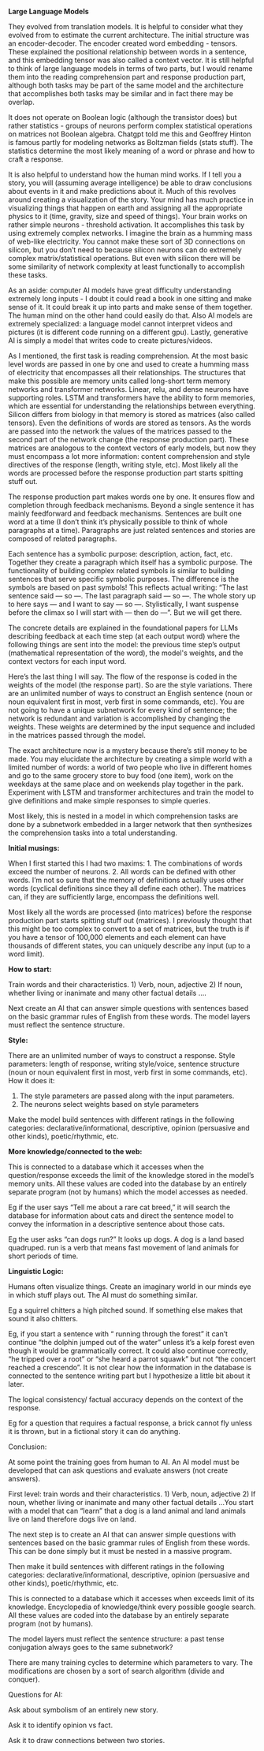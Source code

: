 **Large Language Models**

They evolved from translation models. It is helpful to consider what they evolved from to estimate the current architecture. The initial structure was an encoder-decoder. The encoder created word embedding - tensors. These explained the positional relationship between words in a sentence, and this embedding tensor was also called a context vector. It is still helpful to think of large language models in terms of two parts, but I would rename them into the reading comprehension part and response production part, although both tasks may be part of the same model and the architecture that accomplishes both tasks may be similar and in fact there may be overlap.

It does not operate on Boolean logic (although the transistor does) but rather statistics - groups of neurons perform complex statistical operations on matrices not Boolean algebra. Chatgpt told me this and Geoffrey Hinton is famous partly for modeling networks as Boltzman fields (stats stuff). The statistics determine the most likely meaning of a word or phrase and how to craft a response.

It is also helpful to understand how the human mind works. If I tell you a story, you will (assuming average intelligence) be able to draw conclusions about events in it and make predictions about it. Much of this revolves around creating a visualization of the story. Your mind has much practice in visualizing things that happen on earth and assigning all the appropriate physics to it (time, gravity, size and speed of things). Your brain works on rather simple neurons - threshold activation. It accomplishes this task by using extremely complex networks. I imagine the brain as a humming mass of web-like electricity. You cannot make these sort of 3D connections on silicon, but you don’t need to because silicon neurons can do extremely complex matrix/statistical operations. But even with silicon there will be some similarity of network complexity at least functionally to accomplish these tasks.

As an aside: computer AI models have great difficulty understanding extremely long inputs - I doubt it could read a book in one sitting and make sense of it. It could break it up into parts and make sense of them together. The human mind on the other hand could easily do that. Also AI models are extremely specialized: a language model cannot interpret videos and pictures (it is different code running on a different gpu). Lastly, generative AI is simply a model that writes code to create pictures/videos.

As I mentioned, the first task is reading comprehension. At the most basic level words are passed in one by one and used to create a humming mass of electricity that encompasses all their relationships. The structures that make this possible are memory units called long-short term memory networks and transformer networks. Linear, relu, and dense neurons have supporting roles. LSTM and transformers have the ability to form memories, which are essential for understanding the relationships between everything. Silicon differs from biology in that memory is stored as matrices (also called tensors). Even the definitions of words are stored as tensors. As the words are passed into the network the values of the matrices passed to the second part of the network change (the response production part). These matrices are analogous to the context vectors of early models, but now they must encompass a lot more information: content comprehension and style directives of the response (length, writing style, etc). Most likely all the words are processed before the response production part starts spitting stuff out.

The response production part makes words one by one. It ensures flow and completion through feedback mechanisms. Beyond a single sentence it has mainly feedforward and feedback mechanisms. Sentences are built one word at a time (I don’t think it’s physically possible to think of whole paragraphs at a time). Paragraphs are just related sentences and stories are composed of related paragraphs.

Each sentence has a symbolic purpose: description, action, fact, etc. Together they create a paragraph which itself has a symbolic purpose. The functionality of building complex related symbols is similar to building sentences that serve specific symbolic purposes. The difference is the symbols are based on past symbols! This reflects actual writing: “The last sentence said — so —. The last paragraph said — so —. The whole story up to here says — and I want to say — so —. Stylistically, I want suspense before the climax so I will start with — then do —”. But we will get there.

The concrete details are explained in the foundational papers for LLMs describing feedback at each time step (at each output word) where the following things are sent into the model: the previous time step’s output (mathematical representation of the word), the model's weights, and the context vectors for each input word.

Here’s the last thing I will say. The flow of the response is coded in the weights of the model (the response part). So are the style variations. There are an unlimited number of ways to construct an English sentence (noun or noun equivalent first in most, verb first in some commands, etc). You are not going to have a unique subnetwork for every kind of sentence; the network is redundant and variation is accomplished by changing the weights. These weights are determined by the input sequence and included in the matrices passed through the model.

The exact architecture now is a mystery because there’s still money to be made. You may elucidate the architecture by creating a simple world with a limited number of words: a world of two people who live in different homes and go to the same grocery store to buy food (one item), work on the weekdays at the same place and on weekends play together in the park. Experiment with LSTM and transformer architectures and train the model to give definitions and make simple responses to simple queries.

Most likely, this is nested in a model in which comprehension tasks are done by a subnetwork embedded in a larger network that then synthesizes the comprehension tasks into a total understanding.

**Initial musings:**

When I first started this I had two maxims: 1. The combinations of words exceed the number of neurons. 2. All words can be defined with other words. I’m not so sure that the memory of definitions actually uses other words (cyclical definitions since they all define each other). The matrices can, if they are sufficiently large, encompass the definitions well.

Most likely all the words are processed (into matrices) before the response production part starts spitting stuff out (matrices). I previously thought that this might be too complex to convert to a set of matrices, but the truth is if you have a tensor of 100,000 elements and each element can have thousands of different states, you can uniquely describe any input (up to a word limit).

**How to start:**

Train words and their characteristics. 1) Verb, noun, adjective 2) If noun, whether living or inanimate and many other factual details ….

Next create an AI that can answer simple questions with sentences based on the basic grammar rules of English from these words. The model layers must reflect the sentence structure.

**Style:**

There are an unlimited number of ways to construct a response. Style parameters: length of response, writing style/voice, sentence structure (noun or noun equivalent first in most, verb first in some commands, etc). How it does it:

1. The style parameters are passed along with the input parameters.
2. The neurons select weights based on style parameters

Make the model build sentences with different ratings in the following categories: declarative/informational, descriptive, opinion (persuasive and other kinds), poetic/rhythmic, etc.

**More knowledge/connected to the web:**

This is connected to a database which it accesses when the question/response exceeds the limit of the knowledge stored in the model’s memory units. All these values are coded into the database by an entirely separate program (not by humans) which the model accesses as needed.

Eg if the user says “Tell me about a rare cat breed,” it will search the database for information about cats and direct the sentence model to convey the information in a descriptive sentence about those cats.

Eg the user asks “can dogs run?” It looks up dogs. A dog is a land based quadruped. run is a verb that means fast movement of land animals for short periods of time.

**Linguistic Logic:**

Humans often visualize things. Create an imaginary world in our minds eye in which stuff plays out. The AI must do something similar.

Eg a squirrel chitters a high pitched sound. If something else makes that sound it also chitters.

Eg, if you start a sentence with “ running through the forest” it can’t continue “the dolphin jumped out of the water” unless it’s a kelp forest even though it would be grammatically correct. It could also continue correctly, “he tripped over a root” or “she heard a parrot squawk” but not “the concert reached a crescendo”. It is not clear how the information in the database is connected to the sentence writing part but I hypothesize a little bit about it later.

The logical consistency/ factual accuracy depends on the context of the response.

Eg for a question that requires a factual response, a brick cannot fly unless it is thrown, but in a fictional story it can do anything.

Conclusion:

At some point the training goes from human to AI. An AI model must be developed that can ask questions and evaluate answers (not create answers).

First level: train words and their characteristics. 1) Verb, noun, adjective 2) If noun, whether living or inanimate and many other factual details …You start with a model that can “learn” that a dog is a land animal and land animals live on land therefore dogs live on land.

The next step is to create an AI that can answer simple questions with sentences based on the basic grammar rules of English from these words. This can be done simply but it must be nested in a massive program.

Then make it build sentences with different ratings in the following categories: declarative/informational, descriptive, opinion (persuasive and other kinds), poetic/rhythmic, etc.

This is connected to a database which it accesses when exceeds limit of its knowledge. Encyclopedia of knowledge/think every possible google search. All these values are coded into the database by an entirely separate program (not by humans).

The model layers must reflect the sentence structure: a past tense conjugation always goes to the same subnetwork?

There are many training cycles to determine which parameters to vary. The modifications are chosen by a sort of search algorithm (divide and conquer).

Questions for AI:

Ask about symbolism of an entirely new story.

Ask it to identify opinion vs fact.

Ask it to draw connections between two stories.
